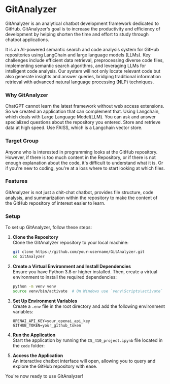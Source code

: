 # GitAnalyzer

GitAnalyzer is an analytical chatbot development framework dedicated to GitHub.
GitAnalyzer's goal is to increase the productivity and efficiency of development by helping shorten the time and effort to study through chatbot applications.

It is an AI-powered semantic search and code analysis system for GitHub repositories using LangChain and large language models (LLMs). Key challenges include efficient data retrieval, preprocessing diverse code files, implementing semantic search algorithms, and leveraging LLMs for intelligent code analysis. Our system will not only locate relevant code but also generate insights and answer queries, bridging traditional information retrieval with advanced natural language processing (NLP) techniques.

### Why GitAnalyzer

ChatGPT cannot learn the latest framework without web access extensions. So we created an application that can complement that.
Using Langchain, which deals with Large Language Model(LLM). You can ask and answer specialized questions about the repository you entered.
Store and retrieve data at high speed. Use FAISS, which is a Langchain vector store.

### Target Group
Anyone who is interested in programming looks at the GitHub repository.
However, if there is too much content in the Repository, or if there is not enough explanation about the code, it's difficult to understand what it is. Or if you're new to coding, you're at a loss where to start looking at which files.

### Features
GitAnalyzer is not just a chit-chat chatbot, provides file structure, code analysis, and summarization within the repository to make the content of the GitHub repository of interest easier to learn.

### Setup

To set up GitAnalyzer, follow these steps:

1. **Clone the Repository**  
    Clone the GitAnalyzer repository to your local machine:
    ```bash
    git clone https://github.com/your-username/GitAnalyzer.git
    cd GitAnalyzer
    ```

2. **Create a Virtual Environment and Install Dependencies**  
    Ensure you have Python 3.8 or higher installed. Then, create a virtual environment to install the required dependencies:
    ```bash
    python -m venv venv
    source venv/bin/activate  # On Windows use `venv\Scripts\activate`
    ```

3. **Set Up Environment Variables**  
    Create a `.env` file in the root directory and add the following environment variables:
    ```env
    OPENAI_API_KEY=your_openai_api_key
    GITHUB_TOKEN=your_github_token
    ```

4. **Run the Application**  
    Start the application by running the `CS_410_project.ipynb` file located in the `code` folder:
    

5. **Access the Application**  
    An interactive chatbot interface will open, allowing you to query and explore the GitHub repository with ease.


You're now ready to use GitAnalyzer!
